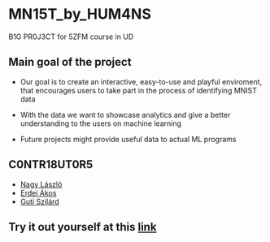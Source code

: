 # MN15T_by_HUM4NS
B1G PR0J3CT for 5ZFM course in UD

## Main goal of the project

- Our goal is to create an interactive, easy-to-use and playful enviroment, that encourages users to take
part in the process of identifying MNIST data

- With the data we want to showcase analytics and give a better understanding to the users on machine learning

- Future projects might provide useful data to actual ML programs

## C0NTR18UT0R5

- [Nagy László](https://github.com/Laci730)
- [Erdei Ákos](https://github.com/erdeiakos)
- [Guti Szilárd](https://github.com/szilardguti)

## Try it out yourself at this [link](http://mnistproject.infinityfreeapp.com/?i=1)

